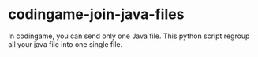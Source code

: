 # codingame-join-java-files
In codingame, you can send only one Java file. This python script regroup all your java file into one single file.
